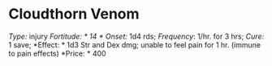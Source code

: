 ﻿---
name: Cloudthorn Venom
type: injury
fortitude: 14
onset: 1d4 rds
frequency: 1/hr. for 3 hrs
effect:
  "1d3 Str and Dex dmg; unable to feel pain for 1 hr. (immune to pain effects)"
cure: 1 save
price: 400
---

# Cloudthorn Venom
 *Type:* injury
*Fortitude: * 14 * Onset:* 1d4 rds;  *Frequency*: 1/hr. for 3 hrs;  *Cure:* 1 save; 
*Effect: * 1d3 Str and Dex dmg; unable to feel pain for 1 hr. (immune to pain effects)
*Price: * 400